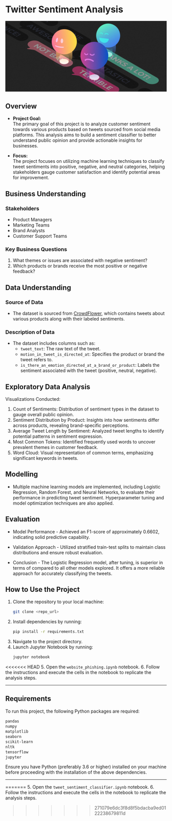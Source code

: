 # Twitter Sentiment Analysis
![alt text](images\customer-sentiment-analysis-main.jpg)

## Overview
- **Project Goal:**  
  The primary goal of this project is to analyze customer sentiment towards various products based on tweets sourced from social media platforms. This analysis aims to build a sentiment classifier to better understand public opinion and provide actionable insights for businesses.

- **Focus:**  
  The project focuses on utilizing machine learning techniques to classify tweet sentiments into positive, negative, and neutral categories, helping stakeholders gauge customer satisfaction and identify potential areas for improvement.

## Business Understanding
### Stakeholders
- Product Managers
- Marketing Teams
- Brand Analysts
- Customer Support Teams

### Key Business Questions
1. What themes or issues are associated with negative sentiment?
2. Which products or brands receive the most positive or negative feedback?

## Data Understanding
### Source of Data
- The dataset is sourced from [CrowdFlower](https://data.world/crowdflower/brands-and-product-emotions), which contains tweets about various products along with their labeled sentiments.

### Description of Data
- The dataset includes columns such as:
  - `tweet_text`: The raw text of the tweet.
  - `motion_in_tweet_is_directed_at`: Specifies the product or brand the tweet refers to.
  - `is_there_an_emotion_directed_at_a_brand_or_product`: Labels the sentiment associated with the tweet (positive, neutral, negative).
  
## Exploratory Data Analysis
Visualizations Conducted:
1. Count of Sentiments: Distribution of sentiment types in the dataset to gauge overall public opinion.
2. Sentiment Distribution by Product: Insights into how sentiments differ across products, revealing brand-specific perceptions.
3. Average Tweet Length by Sentiment: Analyzed tweet lengths to identify potential patterns in sentiment expression.
4. Most Common Tokens: Identified frequently used words to uncover prevalent themes in customer feedback.
5. Word Cloud: Visual representation of common terms, emphasizing significant keywords in tweets.


## Modelling
- Multiple machine learning models are implemented, including Logistic Regression, Random Forest, and Neural Networks, to evaluate their performance in predicting tweet sentiment. Hyperparameter tuning and model optimization techniques are also applied.

## Evaluation
- Model Performance - Achieved an F1-score of approximately 0.6602, indicating solid predictive capability.

- Validation Approach - Utilized stratified train-test splits to maintain class distributions and ensure robust evaluation.

- Conclusion - The Logistic Regression model, after tuning, is superior in terms of compared to all other models explored. It offers a more reliable approach for accurately  classifying the tweets.


## How to Use the Project
1. Clone the repository to your local machine:  
   ```bash
   git clone <repo_url>
   ```
2. Install dependencies by running:  
   ```bash
   pip install -r requirements.txt
   ```
3. Navigate to the project directory.
4. Launch Jupyter Notebook by running:  
   ```bash
   jupyter notebook
   ```
<<<<<<< HEAD
5. Open the `website_phishing.ipynb` notebook.
6. Follow the instructions and execute the cells in the notebook to replicate the analysis steps.

---

## Requirements

To run this project, the following Python packages are required:

```plaintext
pandas
numpy
matplotlib
seaborn
scikit-learn
nltk
tensorflow
jupyter
```

Ensure you have Python (preferably 3.6 or higher) installed on your machine before proceeding with the installation of the above dependencies.

---
=======
5. Open the `tweet_sentiment_classifier.ipynb` notebook.
6. Follow the instructions and execute the cells in the notebook to replicate the analysis steps.

>>>>>>> 271079e6dc3f8d8f5bdacba9ed0122238679811d
